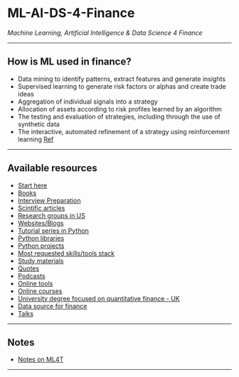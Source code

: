 # ML-AI-DS-4-Finance
*Machine Learning, Artificial Intelligence & Data Science 4 Finance*
***

## How is ML used in finance?
- Data mining to identify patterns, extract features and generate insights
- Supervised learning to generate risk factors or alphas and create trade ideas
- Aggregation of individual signals into a strategy
- Allocation of assets according to risk profiles learned by an algorithm
- The testing and evaluation of strategies, including through the use of synthetic data
- The interactive, automated refinement of a strategy using reinforcement learning
[Ref](https://github.com/stefan-jansen/machine-learning-for-trading/tree/main/01_machine_learning_for_trading)
***

## Available resources
- [Start here](https://github.com/kyaiooiayk/ML-AI-DS-4-Finance/blob/main/resources/Start_here.md)
- [Books](https://github.com/kyaiooiayk/ML-AI-DS-4-Finance/blob/main/resources/books.md)
- [Interview Preparation](https://github.com/kyaiooiayk/ML-AI-DS-4-Finance/blob/main/resources/Interview_prep.md)
- [Scintific articles](https://github.com/kyaiooiayk/ML-AI-DS-4-Finance/blob/main/resources/articles.md)
- [Research groups in US](https://www.quora.com/Who-are-professors-working-in-machine-learning-that-are-also-interested-in-quantitative-finance)
- [Websites/Blogs](https://github.com/kyaiooiayk/ML-AI-DS-4-Finance/blob/main/resources/websites_blogs.md)
- [Tutorial series in Python](https://github.com/kyaiooiayk/ML-AI-DS-4-Finance/blob/main/resources/Tutorials_in_python.md)
- [Python libraries](https://github.com/kyaiooiayk/ML-AI-DS-4-Finance/blob/main/resources/Python_libraries.md)
- [Python projects](https://github.com/kyaiooiayk/ML-AI-DS-4-Finance/blob/main/resources/Python_projects.md)
- [Most requested skills/tools stack](https://github.com/kyaiooiayk/ML-AI-DS-4-Finance/blob/main/resources/skills.md)
- [Study materials](https://github.com/kyaiooiayk/ML-AI-DS-4-Finance/blob/resources/main/study_materials.md)
- [Quotes](https://github.com/kyaiooiayk/ML-AI-DS-4-Finance/blob/main/resources/Quotes.md)
- [Podcasts](https://github.com/kyaiooiayk/ML-AI-DS-4-Finance/blob/main/resources/Podcasts.md)
- [Online tools](https://github.com/kyaiooiayk/ML-AI-DS-4-Finance/blob/main/resources/Online_tools.md)
- [Online courses](https://github.com/kyaiooiayk/ML-AI-DS-4-Finance/blob/main/resources/courses.md)
- [University degree focused on quantitative finance - UK](https://github.com/kyaiooiayk/ML-AI-DS-4-Finance/blob/main/resources/University.md)
- [Data source for finance](https://github.com/kyaiooiayk/ML-AI-DS-4-Finance/blob/main/resources/data_source.md)
- [Talks](https://github.com/kyaiooiayk/ML-AI-DS-4-Finance/blob/main/resources/talks.md)
***

## Notes
- [Notes on ML4T](https://drive.google.com/drive/u/2/folders/1r6RHJNe4_eqmTe50Ei88CIF--t0iQLNm)
***